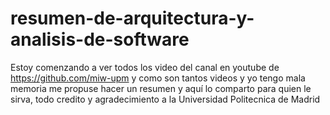 # resumen-de-arquitectura-y-analisis-de-software
Estoy comenzando a ver todos los video del canal en youtube de https://github.com/miw-upm y como son tantos videos y yo tengo mala memoria me propuse hacer un resumen y aquí lo comparto para quien le sirva, todo credito y agradecimiento a la Universidad Politecnica de Madrid
